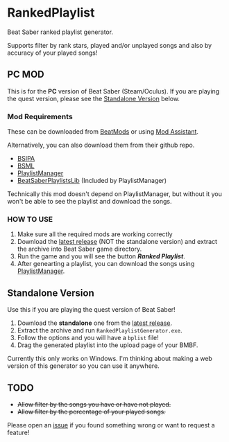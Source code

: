 # RankedPlaylist
Beat Saber ranked playlist generator.

Supports filter by rank stars, played and/or unplayed songs and also by accuracy of your played songs!

## PC MOD
This is for the **PC** version of Beat Saber (Steam/Oculus). If you are playing the quest version, please see the [Standalone Version](#standalone-version) below.

### Mod Requirements
These can be downloaded from [BeatMods](https://beatmods.com/#/mods) or using [Mod Assistant](https://github.com/Assistant/ModAssistant/releases/latest).

Alternatively, you can also download them from their github repo.
* [BSIPA](https://github.com/bsmg/BeatSaber-IPA-Reloaded)
* [BSML](https://github.com/monkeymanboy/BeatSaberMarkupLanguage)
* [PlaylistManager](https://github.com/rithik-b/PlaylistManager)
* [BeatSaberPlaylistsLib](https://github.com/Zingabopp/BeatSaberPlaylistsLib) (Included by PlaylistManager)

Technically this mod doesn't depend on PlaylistManager, but without it you won't be able to see the playlist and download the songs.

### HOW TO USE
1. Make sure all the required mods are working correctly
2. Download the [latest release](https://github.com/qe201020335/RankedPlaylist/releases/latest) (NOT the standalone version) and extract the archive into Beat Saber game directory.
3. Run the game and you will see the button ***Ranked Playlist***.
4. After genearting a playlist, you can download the songs using [PlaylistManager](https://github.com/rithik-b/PlaylistManager).

## Standalone Version
Use this if you are playing the quest version of Beat Saber!

1. Download the **standalone** one from the [latest release](https://github.com/qe201020335/RankedPlaylist/releases/latest).
2. Extract the archive and run `RankedPlaylistGenerator.exe`.
3. Follow the options and you will have a `bplist` file!
4. Drag the generated playlist into the upload page of your BMBF.

Currently this only works on Windows. I'm thinking about making a web version of this generator so you can use it anywhere.

## TODO
* <s> Allow filter by the songs you have or have not played. </s>
* <s> Allow filter by the percentage of your played songs. </s>

Please open an [issue](https://github.com/qe201020335/RankedPlaylist/issues) if you found something wrong or want to request a feature!
